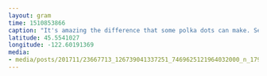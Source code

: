 ```yaml
---
layout: gram
time: 1510853866
caption: "It's amazing the difference that some polka dots can make. Seriously, you should try it sometime! #polkadots #pdxbeehive"
latitude: 45.5541027
longitude: -122.60191369
media:
- media/posts/201711/23667713_126739041337251_7469625121964032000_n_17907945874043288.jpg
---
```

